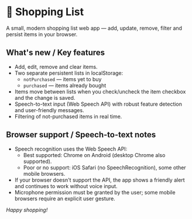# 🛒 Shopping List

A small, modern shopping list web app — add, update, remove, filter and persist items in your browser.

## What's new / Key features

- Add, edit, remove and clear items.
- Two separate persistent lists in localStorage:
  - `notPurchased` — items yet to buy
  - `purchased` — items already bought
- Items move between lists when you check/uncheck the item checkbox and the change is saved.
- Speech-to-text input (Web Speech API) with robust feature detection and user-friendly messages.
- Filtering of not-purchased items in real time.

## Browser support / Speech-to-text notes

- Speech recognition uses the Web Speech API:
  - Best supported: Chrome on Android (desktop Chrome also supported).
  - Poor or no support: iOS Safari (no SpeechRecognition), some other mobile browsers.
- If your browser doesn't support the API, the app shows a friendly alert and continues to work without voice input.
- Microphone permission must be granted by the user; some mobile browsers require an explicit user gesture.

_Happy shopping!_
